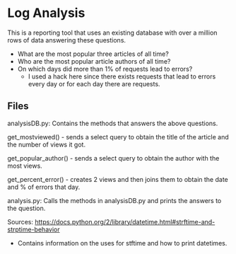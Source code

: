 # Log Analysis

This is a reporting tool that uses an existing database with over a million rows of data answering these questions.

* What are the most popular three articles of all time?
* Who are the most popular article authors of all time?
* On which days did more than 1% of requests lead to errors?
    - I used a hack here since there exists requests that lead to errors every day or for each day there are requests.

## Files

analysisDB.py: Contains the methods that answers the above questions.
  
   get_mostviewed() - sends a select query to obtain the title of the article and the number of views it got.

   get_popular_author() - sends a select query to obtain the author with the most views. 

   get_percent_error() - creates 2 views and then joins them to obtain the date and % of errors that day.

analysis.py: Calls the methods in analysisDB.py and prints the answers to the question.


Sources:
https://docs.python.org/2/library/datetime.html#strftime-and-strptime-behavior
  - Contains information on the uses for stftime and how to print datetimes.